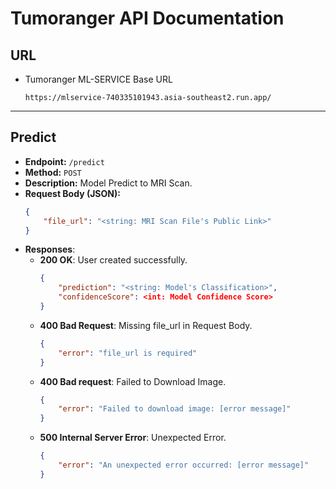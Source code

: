 # **Tumoranger API Documentation**

## **URL**
* Tumoranger ML-SERVICE Base URL
    ```
    https://mlservice-740335101943.asia-southeast2.run.app/
    ```

---

## **Predict**
- **Endpoint:** `/predict`
- **Method:** `POST`
- **Description:** Model Predict to MRI Scan.
- **Request Body (JSON):**
    ```json
    {
        "file_url": "<string: MRI Scan File's Public Link>"
    }
    ```
- **Responses**:
    - **200 OK**: User created successfully.
        ```json
        {
            "prediction": "<string: Model's Classification>",
            "confidenceScore": <int: Model Confidence Score>
        }
        ```
    - **400 Bad Request**: Missing file_url in Request Body.
        ```json
        {
            "error": "file_url is required"
        }
        ```
    - **400 Bad request**: Failed to Download Image.
        ```json
        {
            "error": "Failed to download image: [error message]"
        }
        ```
    - **500 Internal Server Error**: Unexpected Error.
        ```json
        {
            "error": "An unexpected error occurred: [error message]"
        }
        ```
